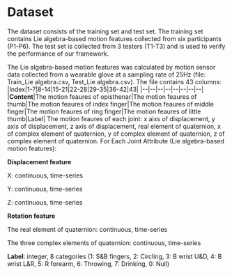 # Dataset
The dataset consists of the training set and test set. The training set contains Lie algebra-based motion features collected from six participants (P1-P6). The test set is collected from 3 testers (T1-T3) and is used to verify the performance of our framework.

The Lie algebra-based motion features was calculated by motion sensor data collected from a wearable glove at a sampling rate of 25Hz (file: Train_Lie algebra.csv, Test_Lie algebra.csv).  The file contains 43 columns:
|Index|1-7|8-14|15-21|22-28|29-35|36-42|43|
|--|--|--|--|--|--|--|--|
|**Content**|The motion feaures of opisthenar|The motion feaures of thumb|The motion feaures of index finger|The motion feaures of middle finger|The motion feaures of ring finger|The motion feaures of little thumb|Label|
The motion feaures of each joint: x aixs of displacement, y axis of displacement, z axis of displacement, real element of quaternion, x of complex element of quaternion,  y of complex element of quaternion, z of complex element of quaternion.
For Each Joint Attribute (Lie algebra-based motion features):

**Displacement feature**

X: continuous, time-series

Y: continuous, time-series

Z: continuous, time-series

**Rotation feature**

The real element of quaternion: continuous, time-series

The three complex elements of quaternion: continuous, time-series

**Label**: integer, 8 categories (1: S&B fingers, 2: Circling, 3: B wrist U&D, 4: B wrist L&R, 5: R forearm, 6: Throwing, 7: Drinking, 0: Null)



